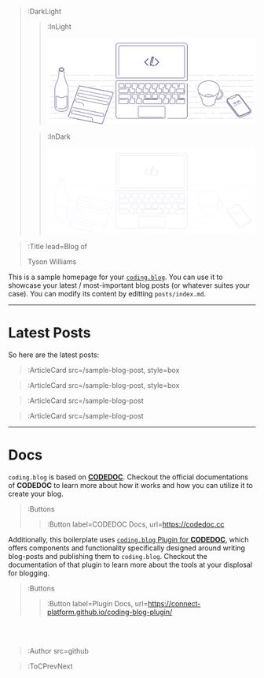 > :DarkLight
> > :InLight
> >
> > ![banner](/images/cb-banner.svg)
>
> > :InDark
> >
> > ![banner](/images/cb-banner-dark.svg)

> :Title lead=Blog of
>
> Tyson Williams

This is a sample homepage for your [`coding.blog`](https://coding.blog). You can use
it to showcase your latest / most-important blog posts (or whatever suites your case).
You can modify its content by editting `posts/index.md`.

---

# Latest Posts

So here are the latest posts:

> :ArticleCard src=/sample-blog-post, style=box

> :ArticleCard src=/sample-blog-post, style=box

> :ArticleCard src=/sample-blog-post

> :ArticleCard src=/sample-blog-post

---

# Docs

`coding.blog` is based on [**CODEDOC**](https://codedoc.cc). Checkout the official documentations
of **CODEDOC** to learn more about how it works and how you can utilize it to create your blog.

> :Buttons
> > :Button label=CODEDOC Docs, url=https://codedoc.cc

Additionally, this boilerplate uses [`coding.blog` Plugin for **CODEDOC**](https://github.com/CONNECT-platform/coding-blog-plugin),
which offers components and functionality specifically designed around writing blog-posts
and publishing them to `coding.blog`. Checkout the documentation of that plugin to learn more
about the tools at your displosal for blogging.

> :Buttons
> > :Button label=Plugin Docs, url=https://connect-platform.github.io/coding-blog-plugin/

<br><br>

> :Author src=github

> :ToCPrevNext

